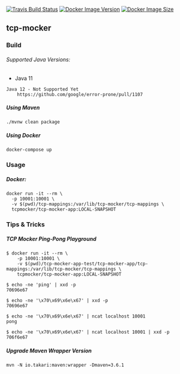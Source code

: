 [![Travis Build Status](https://travis-ci.com/payworks/tcp-mocker.svg?branch=master)](https://travis-ci.com/payworks/tcp-mocker "Travis Build Status")
[![Docker Image Version](https://images.microbadger.com/badges/version/tcpmocker/tcp-mocker-app.svg)](https://microbadger.com/images/tcpmocker/tcp-mocker-app "Docker Image Version")
[![Docker Image Size](https://images.microbadger.com/badges/image/tcpmocker/tcp-mocker-app.svg)](https://microbadger.com/images/tcpmocker/tcp-mocker-app "Docker Image Size")

## tcp-mocker

### Build

###### Supported Java Versions:
* Java 11

```
Java 12 - Not Supported Yet
    https://github.com/google/error-prone/pull/1107
```

##### Using Maven

`./mvnw clean package`

##### Using Docker

`docker-compose up`

### Usage

##### Docker:

```
docker run -it --rm \
  -p 10001:10001 \
  -v $(pwd)/tcp-mappings:/var/lib/tcp-mocker/tcp-mappings \
  tcpmocker/tcp-mocker-app:LOCAL-SNAPSHOT
```

### Tips & Tricks

##### TCP Mocker Ping-Pong Playground

    $ docker run -it --rm \
        -p 10001:10001 \
        -v $(pwd)/tcp-mocker-app-test/tcp-mocker-app/tcp-mappings:/var/lib/tcp-mocker/tcp-mappings \
        tcpmocker/tcp-mocker-app:LOCAL-SNAPSHOT

    $ echo -ne 'ping' | xxd -p
    70696e67
    
    $ echo -ne '\x70\x69\x6e\x67' | xxd -p
    70696e67
    
    $ echo -ne '\x70\x69\x6e\x67' | ncat localhost 10001
    pong

    $ echo -ne '\x70\x69\x6e\x67' | ncat localhost 10001 | xxd -p
    706f6e67

##### Upgrade Maven Wrapper Version

```
mvn -N io.takari:maven:wrapper -Dmaven=3.6.1
```
